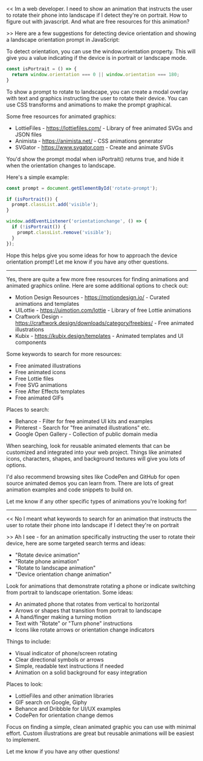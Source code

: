 <<
Im a web developer. I need to show an animation that instructs the user to rotate their phone into landscape if I detect they're on portrait. How to figure out with javascript. And what are free resources for this animation?

\>>
Here are a few suggestions for detecting device orientation and showing a landscape orientation prompt in JavaScript:

To detect orientation, you can use the window.orientation property. This will give you a value indicating if the device is in portrait or landscape mode.

```js
const isPortrait = () => {
  return window.orientation === 0 || window.orientation === 180; 
}
```

To show a prompt to rotate to landscape, you can create a modal overlay with text and graphics instructing the user to rotate their device. You can use CSS transforms and animations to make the prompt graphical.

Some free resources for animated graphics:

- LottieFiles - https://lottiefiles.com/ - Library of free animated SVGs and JSON files 
- Animista - https://animista.net/ - CSS animations generator
- SVGator - https://www.svgator.com - Create and animate SVGs

You'd show the prompt modal when isPortrait() returns true, and hide it when the orientation changes to landscape.

Here's a simple example:

```js
const prompt = document.getElementById('rotate-prompt');

if (isPortrait()) {
  prompt.classList.add('visible');
}

window.addEventListener('orientationchange', () => {
  if (!isPortrait()) {
    prompt.classList.remove('visible'); 
  }
});
```

Hope this helps give you some ideas for how to approach the device orientation prompt! Let me know if you have any other questions.


---


Yes, there are quite a few more free resources for finding animations and animated graphics online. Here are some additional options to check out:

- Motion Design Resources - https://motiondesign.io/ - Curated animations and templates 
- UILottie - https://uimotion.com/lottie - Library of free Lottie animations
- Craftwork Design - https://craftwork.design/downloads/category/freebies/ - Free animated illustrations
- Kubix - https://kubix.design/templates - Animated templates and UI components 

Some keywords to search for more resources:

- Free animated illustrations
- Free animated icons 
- Free Lottie files
- Free SVG animations
- Free After Effects templates
- Free animated GIFs

Places to search:

- Behance - Filter for free animated UI kits and examples
- Pinterest - Search for "free animated illustrations" etc.
- Google Open Gallery - Collection of public domain media
 
When searching, look for reusable animated elements that can be customized and integrated into your web project. Things like animated icons, characters, shapes, and background textures will give you lots of options.

I'd also recommend browsing sites like CodePen and GitHub for open source animated demos you can learn from. There are lots of great animation examples and code snippets to build on.

Let me know if any other specific types of animations you're looking for!


---

<<
No I meant what keywords to search for an animation that instructs the user to rotate their phone into landscape if I detect they're on portrait

\>>
Ah I see - for an animation specifically instructing the user to rotate their device, here are some targeted search terms and ideas:

- "Rotate device animation"
- "Rotate phone animation" 
- "Rotate to landscape animation"
- "Device orientation change animation"

Look for animations that demonstrate rotating a phone or indicate switching from portrait to landscape orientation. Some ideas:

- An animated phone that rotates from vertical to horizontal
- Arrows or shapes that transition from portrait to landscape
- A hand/finger making a turning motion
- Text with "Rotate" or "Turn phone" instructions
- Icons like rotate arrows or orientation change indicators

Things to include:

- Visual indicator of phone/screen rotating
- Clear directional symbols or arrows
- Simple, readable text instructions if needed
- Animation on a solid background for easy integration

Places to look:

- LottieFiles and other animation libraries
- GIF search on Google, Giphy
- Behance and Dribbble for UI/UX examples
- CodePen for orientation change demos

Focus on finding a simple, clean animated graphic you can use with minimal effort. Custom illustrations are great but reusable animations will be easiest to implement.

Let me know if you have any other questions!